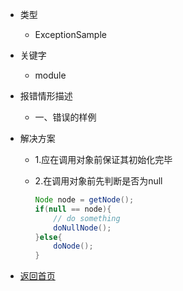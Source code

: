 * 类型
    * ExceptionSample

* 关键字
    * module

* 报错情形描述
    * 一、错误的样例

* 解决方案

  * 1.应在调用对象前保证其初始化完毕

  * 2.在调用对象前先判断是否为null

    ```java
    Node node = getNode();
    if(null == node){
        // do something
        doNullNode();
    }else{
        doNode();
    }

    ```

* [返回首页](https://github.com/GOODDAYDAY/JavaExceptionSolution)